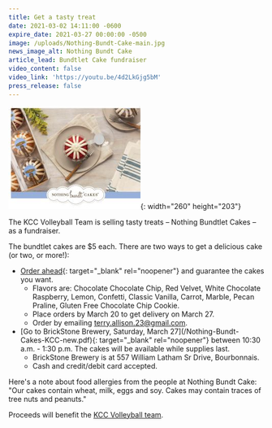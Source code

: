 ```yaml
---
title: Get a tasty treat
date: 2021-03-02 14:11:00 -0600
expire_date: 2021-03-27 00:00:00 -0500
image: /uploads/Nothing-Bundt-Cake-main.jpg
news_image_alt: Nothing Bundt Cake
article_lead: Bundtlet Cake fundraiser
video_content: false
video_link: 'https://youtu.be/4d2LkGjg5bM'
press_release: false
---
```

![](/uploads/nothing-bundt-cake-article.jpg){: width="260" height="203"}

The KCC Volleyball Team is selling tasty treats – Nothing Bundtlet Cakes – as a fundraiser.

The bundtlet cakes are $5 each. There are two ways to get a delicious cake (or two, or more\!):

* [Order ahead](/Nothing-Bundt-Cake-Preorder.PDF){: target="_blank" rel="noopener"} and guarantee the cakes you want.
  * Flavors are: Chocolate Chocolate Chip, Red Velvet, White Chocolate Raspberry, Lemon, Confetti, Classic Vanilla, Carrot, Marble, Pecan Praline, Gluten Free Chocolate Chip Cookie.
  * Place orders by March 20 to get delivery on March 27.
  * Order by emailing [terry.allison.23@gmail.com](mailto:terry.allison.23@gmail.com?subject=Nothing%20Bundt%20Cake).&nbsp;
* [Go to BrickStone Brewery, Saturday, March 27](/Nothing-Bundt- Cakes-KCC-new.pdf){: target="_blank" rel="noopener"} between 10:30 a.m. - 1:30 p.m. The cakes will be available while supplies last.
  * BrickStone Brewery is at 557 William Latham Sr Drive, Bourbonnais.
  * Cash and credit/debit card accepted.

Here's a note about food allergies from the people at Nothing Bundt Cake: "Our cakes contain wheat, milk, eggs and soy. Cakes may contain traces of tree nuts and peanuts."

Proceeds will benefit the [KCC Volleyball team](https://athletics.kcc.edu/volleyball/).
